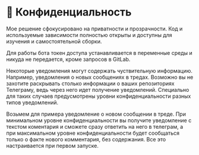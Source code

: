 # :ninja: Конфиденциальность

Мое решение сфокусировано на приватности и прозрачности. Код и используемые зависимости полностью открыты и доступны для изучения и самостоятельной сборки.

Для работы бота токен доступа устанавливается в переменные среды и никуда не передается, кроме запросов в GitLab.

Некоторые уведомления могут содержать чуствительную информацию. Например, уведомления о новых сообщениях в тредах. Возможно вы не захотите раскрывать столько информации о ваших репозиториях Телеграму, ведь через него идет получение уведомлений. Специально для таких случаев предусмотрены уровни конфиденциальности разных типов уведомлений.

Возьмем для примера уведомление о новом сообщении в треде. При минимальном уровне конфиденциальности вы получите уведомление с текстом коментария и сможете сразу ответить на него в телеграм, а при максимальном уровне конфиденциальности будет сообщаться только о факте нового комментария, без содержания. Все это настраивается при первом запуске.